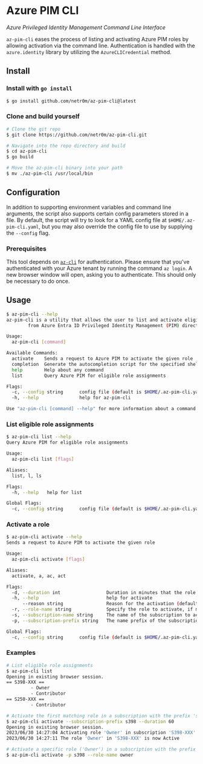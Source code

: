 # Azure PIM CLI
*Azure Privileged Identity Management Command Line Interface*

`az-pim-cli` eases the process of listing and activating Azure PIM roles by allowing activation via the command line. Authentication is handled with the `azure.identity` library by utilizing the `AzureCLICredential` method.

## Install
### Install with `go install`
```bash
$ go install github.com/netr0m/az-pim-cli@latest
```

### Clone and build yourself
```bash
# Clone the git repo
$ git clone https://github.com/netr0m/az-pim-cli.git

# Navigate into the repo directory and build
$ cd az-pim-cli
$ go build

# Move the az-pim-cli binary into your path
$ mv ./az-pim-cli /usr/local/bin
```

## Configuration
In addition to supporting environment variables and command line arguments, the script also supports certain config parameters stored in a file. By default, the script will try to look for a YAML config file at `$HOME/.az-pim-cli.yaml`, but you may also override the config file to use by supplying the `--config` flag.

### Prerequisites
This tool depends on [`az-cli`](https://learn.microsoft.com/en-us/cli/azure/) for authentication. Please ensure that you've authenticated with your Azure tenant by running the command `az login`. A new browser window will open, asking you to authenticate. This should only be necessary to do once.

## Usage
```bash
$ az-pim-cli --help
az-pim-cli is a utility that allows the user to list and activate eligible role assignments
        from Azure Entra ID Privileged Identity Management (PIM) directly from the command line

Usage:
  az-pim-cli [command]

Available Commands:
  activate    Sends a request to Azure PIM to activate the given role
  completion  Generate the autocompletion script for the specified shell
  help        Help about any command
  list        Query Azure PIM for eligible role assignments

Flags:
  -c, --config string      config file (default is $HOME/.az-pim-cli.yaml)
  -h, --help               help for az-pim-cli

Use "az-pim-cli [command] --help" for more information about a command.

```

### List eligible role assignments
```bash
$ az-pim-cli list --help
Query Azure PIM for eligible role assignments

Usage:
  az-pim-cli list [flags]

Aliases:
  list, l, ls

Flags:
  -h, --help   help for list

Global Flags:
  -c, --config string      config file (default is $HOME/.az-pim-cli.yaml)
```

### Activate a role
```bash
$ az-pim-cli activate --help
Sends a request to Azure PIM to activate the given role

Usage:
  az-pim-cli activate [flags]

Aliases:
  activate, a, ac, act

Flags:
  -d, --duration int                 Duration in minutes that the role should be activated for (default 480)
  -h, --help                         help for activate
      --reason string                Reason for the activation (default "config")
  -r, --role-name string             Specify the role to activate, if multiple roles are found for a subscription (e.g. 'Owner' and 'Contributor')
  -s, --subscription-name string     The name of the subscription to activate
  -p, --subscription-prefix string   The name prefix of the subscription to activate (e.g. 'S399'). Alternative to 'subscription-name'.

Global Flags:
  -c, --config string      config file (default is $HOME/.az-pim-cli.yaml)
```

### Examples
```bash
# List eligible role assignments
$ az-pim-cli list
Opening in existing browser session.
== S398-XXX ==
         - Owner
         - Contributor
== S250-XXX ==
         - Contributor

# Activate the first matching role in a subscription with the prefix 's398'
$ az-pim-cli activate --subscription-prefix s398 --duration 60
Opening in existing browser session.
2023/06/30 14:27:04 Activating role 'Owner' in subscription 'S398-XXX'
2023/06/30 14:27:11 The role 'Owner' in 'S398-XXX' is now Active

# Activate a specific role ('Owner') in a subscription with the prefix 's398'
$ az-pim-cli activate -p s398 --role-name owner
```
